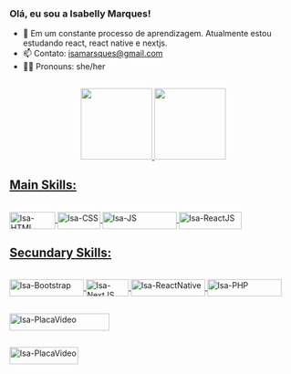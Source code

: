 ### Olá, eu sou a Isabelly Marques!

- 👾 Em um constante processo de aprendizagem. Atualmente estou estudando react, react native e nextjs.
- 📫 Contato: isamarsques@gmail.com
- 💁‍♀️ Pronouns: she/her

##

<div align="center">
  <a href="https://github.com/isamsm">
  <img height="125em" src="https://github-readme-stats.vercel.app/api?username=isamsm&show_icons=true&theme=tokyonight&include_all_commits=true&count_private=true"/>
  <img height="125em" src="https://github-readme-stats.vercel.app/api/top-langs/?username=isamsm&layout=compact&langs_count=7&theme=tokyonight"/>
</div>
  
  ## Main Skills:
  
  <div style="display: inline_block"><br>
    <img align="center" alt="Isa-HTML" height="30" width="80" src="https://img.shields.io/badge/HTML-239120?style=for-the-badge&logo=html5&logoColor=white">
    <img align="center" alt="Isa-CSS" height="30" width="75" src="https://img.shields.io/badge/CSS-239120?&style=for-the-badge&logo=css3&logoColor=white">
    <img align="center" alt="Isa-JS" height="30" width="130" src="https://img.shields.io/badge/JavaScript-F7DF1E?style=for-the-badge&logo=javascript&logoColor=black">
    <img align="center" alt="Isa-ReactJS" height="30" width="110" src="https://img.shields.io/badge/-ReactJs-61DAFB?logo=react&logoColor=white&style=for-the-badge">
  </div>
  
  ## Secundary Skills:
  
  <div style="display: inline_block"><br>
    <img align="center" alt="Isa-Bootstrap" height="30" width="130" src="https://img.shields.io/badge/Bootstrap-563D7C?style=for-the-badge&logo=bootstrap&logoColor=white">
    <img align="center" alt="Isa-NextJS" height="30" width="75" src="https://img.shields.io/badge/Next-black?style=for-the-badge&logo=next.js&logoColor=white">
    <img align="center" alt="Isa-ReactNative" height="30" width="130" src="https://img.shields.io/badge/React_Native-20232A?style=for-the-badge&logo=react&logoColor=61DAFB">
        <img align="center" alt="Isa-PHP" height="30" width="130" src="https://img.shields.io/badge/php-%23777BB4.svg?style=for-the-badge&logo=php&logoColor=white"/>
  </div>
  
  ##
  
  <div>
    <img align="center" alt="Isa-PlacaVideo" height="30" width="175" src="https://img.shields.io/badge/NVIDIA-GTX1650-76B900?style=for-the-badge&logo=nvidia&logoColor=white">
  </div>
  
  ##
  
  <div>
    <a href="https://www.linkedin.com/in/isamsm" target="_blank"><img align="center" alt="Isa-PlacaVideo" height="30" width="120" src="https://img.shields.io/badge/LinkedIn-0077B5?style=for-the-badge&logo=linkedin&logoColor=white">
  </div>
